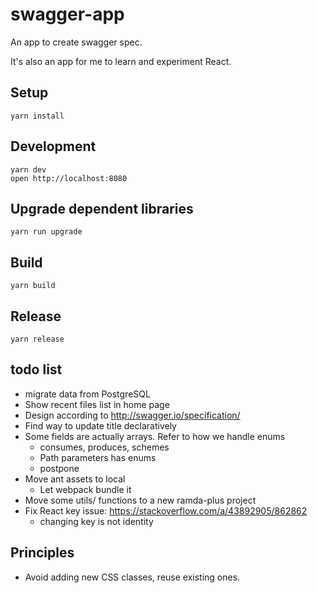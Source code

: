 # swagger-app

An app to create swagger spec.

It's also an app for me to learn and experiment React.


## Setup

```
yarn install
```


## Development

```
yarn dev
open http://localhost:8080
```


## Upgrade dependent libraries

```
yarn run upgrade
```


## Build

```
yarn build
```


## Release

```
yarn release
```


## todo list

- migrate data from PostgreSQL
- Show recent files list in home page
- Design according to http://swagger.io/specification/
- Find way to update title declaratively
- Some fields are actually arrays. Refer to how we handle enums
    - consumes, produces, schemes
    - Path parameters has enums
    - postpone
- Move ant assets to local
    - Let webpack bundle it
- Move some utils/ functions to a new ramda-plus project
- Fix React key issue: https://stackoverflow.com/a/43892905/862862
    - changing key is not identity


## Principles

- Avoid adding new CSS classes, reuse existing ones.
